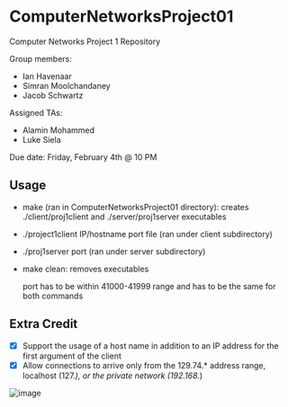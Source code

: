 # ComputerNetworksProject01
Computer Networks Project 1 Repository

Group members:
- Ian Havenaar
- Simran Moolchandaney
- Jacob Schwartz

Assigned TAs:
- Alamin Mohammed
- Luke Siela

Due date: Friday, February 4th @ 10 PM

## Usage
- make (ran in ComputerNetworksProject01 directory): creates ./client/proj1client and ./server/proj1server executables
- ./project1client IP/hostname port file (ran under client subdirectory)
- ./proj1server port (ran under server subdirectory)
- make clean: removes executables 
        
  port has to be within 41000-41999 range and has to be the same for both commands
  
## Extra Credit
- [X] Support the usage of a host name in addition to an IP address for the first argument of the client
- [X] Allow connections to arrive only from the 129.74.* address range, localhost (127.*), or the private network (192.168.*)
  
![image](https://user-images.githubusercontent.com/72769479/152458860-3c42a083-ab18-432c-ae12-41334dc65e87.png)
